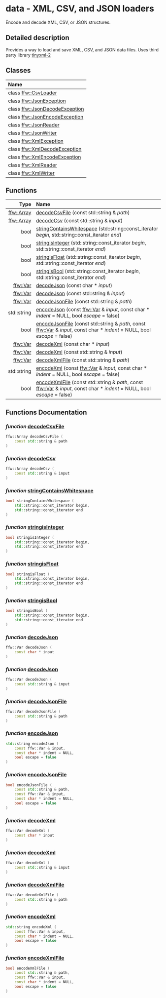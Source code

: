 data - XML, CSV, and JSON loaders
===================================

Encode and decode XML, CSV, or JSON structures. 

## Detailed description

Provides a way to load and save XML, CSV, and JSON data files. Uses third party library [tinyxml-2](https://github.com/leethomason/tinyxml2) 


## Classes

| Name |
|:-----|
| class [ffw::CsvLoader](ffw_CsvLoader.html) |
| class [ffw::JsonException](ffw_JsonException.html) |
| class [ffw::JsonDecodeException](ffw_JsonDecodeException.html) |
| class [ffw::JsonEncodeException](ffw_JsonEncodeException.html) |
| class [ffw::JsonReader](ffw_JsonReader.html) |
| class [ffw::JsonWriter](ffw_JsonWriter.html) |
| class [ffw::XmlException](ffw_XmlException.html) |
| class [ffw::XmlDecodeException](ffw_XmlDecodeException.html) |
| class [ffw::XmlEncodeException](ffw_XmlEncodeException.html) |
| class [ffw::XmlReader](ffw_XmlReader.html) |
| class [ffw::XmlWriter](ffw_XmlWriter.html) |


## Functions

| Type | Name |
| -------: | :------- |
|  [ffw::Array](ffw_Array.html) | [decodeCsvFile](#3888b141) (const std::string & _path_)  |
|  [ffw::Array](ffw_Array.html) | [decodeCsv](#b7bf6532) (const std::string & _input_)  |
|  bool | [stringContainsWhitespace](#86615814) (std::string::const_iterator _begin_, std::string::const_iterator _end_)  |
|  bool | [stringisInteger](#0f301d2c) (std::string::const_iterator _begin_, std::string::const_iterator _end_)  |
|  bool | [stringisFloat](#42754420) (std::string::const_iterator _begin_, std::string::const_iterator _end_)  |
|  bool | [stringisBool](#f795143f) (std::string::const_iterator _begin_, std::string::const_iterator _end_)  |
|  [ffw::Var](ffw_Var.html) | [decodeJson](#6d044655) (const char * _input_)  |
|  [ffw::Var](ffw_Var.html) | [decodeJson](#b4cddc87) (const std::string & _input_)  |
|  [ffw::Var](ffw_Var.html) | [decodeJsonFile](#0e979a8d) (const std::string & _path_)  |
|  std::string | [encodeJson](#3b2e9a26) (const [ffw::Var](ffw_Var.html) & _input_, const char * _indent_ = NULL, bool _escape_ = false)  |
|  bool | [encodeJsonFile](#20155556) (const std::string & _path_, const [ffw::Var](ffw_Var.html) & _input_, const char * _indent_ = NULL, bool _escape_ = false)  |
|  [ffw::Var](ffw_Var.html) | [decodeXml](#39a9cfe3) (const char * _input_)  |
|  [ffw::Var](ffw_Var.html) | [decodeXml](#1f3cceee) (const std::string & _input_)  |
|  [ffw::Var](ffw_Var.html) | [decodeXmlFile](#3e9f5d3d) (const std::string & _path_)  |
|  std::string | [encodeXml](#80464558) (const [ffw::Var](ffw_Var.html) & _input_, const char * _indent_ = NULL, bool _escape_ = false)  |
|  bool | [encodeXmlFile](#d92c62d9) (const std::string & _path_, const [ffw::Var](ffw_Var.html) & _input_, const char * _indent_ = NULL, bool _escape_ = false)  |


## Functions Documentation

### _function_ <a id="3888b141" href="#3888b141">decodeCsvFile</a>

```cpp
ffw::Array decodeCsvFile (
    const std::string & path
) 
```



### _function_ <a id="b7bf6532" href="#b7bf6532">decodeCsv</a>

```cpp
ffw::Array decodeCsv (
    const std::string & input
) 
```



### _function_ <a id="86615814" href="#86615814">stringContainsWhitespace</a>

```cpp
bool stringContainsWhitespace (
    std::string::const_iterator begin,
    std::string::const_iterator end
) 
```



### _function_ <a id="0f301d2c" href="#0f301d2c">stringisInteger</a>

```cpp
bool stringisInteger (
    std::string::const_iterator begin,
    std::string::const_iterator end
) 
```



### _function_ <a id="42754420" href="#42754420">stringisFloat</a>

```cpp
bool stringisFloat (
    std::string::const_iterator begin,
    std::string::const_iterator end
) 
```



### _function_ <a id="f795143f" href="#f795143f">stringisBool</a>

```cpp
bool stringisBool (
    std::string::const_iterator begin,
    std::string::const_iterator end
) 
```



### _function_ <a id="6d044655" href="#6d044655">decodeJson</a>

```cpp
ffw::Var decodeJson (
    const char * input
) 
```



### _function_ <a id="b4cddc87" href="#b4cddc87">decodeJson</a>

```cpp
ffw::Var decodeJson (
    const std::string & input
) 
```



### _function_ <a id="0e979a8d" href="#0e979a8d">decodeJsonFile</a>

```cpp
ffw::Var decodeJsonFile (
    const std::string & path
) 
```



### _function_ <a id="3b2e9a26" href="#3b2e9a26">encodeJson</a>

```cpp
std::string encodeJson (
    const ffw::Var & input,
    const char * indent = NULL,
    bool escape = false
) 
```



### _function_ <a id="20155556" href="#20155556">encodeJsonFile</a>

```cpp
bool encodeJsonFile (
    const std::string & path,
    const ffw::Var & input,
    const char * indent = NULL,
    bool escape = false
) 
```



### _function_ <a id="39a9cfe3" href="#39a9cfe3">decodeXml</a>

```cpp
ffw::Var decodeXml (
    const char * input
) 
```



### _function_ <a id="1f3cceee" href="#1f3cceee">decodeXml</a>

```cpp
ffw::Var decodeXml (
    const std::string & input
) 
```



### _function_ <a id="3e9f5d3d" href="#3e9f5d3d">decodeXmlFile</a>

```cpp
ffw::Var decodeXmlFile (
    const std::string & path
) 
```



### _function_ <a id="80464558" href="#80464558">encodeXml</a>

```cpp
std::string encodeXml (
    const ffw::Var & input,
    const char * indent = NULL,
    bool escape = false
) 
```



### _function_ <a id="d92c62d9" href="#d92c62d9">encodeXmlFile</a>

```cpp
bool encodeXmlFile (
    const std::string & path,
    const ffw::Var & input,
    const char * indent = NULL,
    bool escape = false
) 
```





